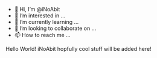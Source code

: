 - 👋 Hi, I’m @iNoAbit
- 👀 I’m interested in ...
- 🌱 I’m currently learning ...
- 💞️ I’m looking to collaborate on ...
- 📫 How to reach me ...

Hello World! iNoAbit
hopfully cool stuff will be added here!


<!---
iNoAbit/iNoAbit is a ✨ special ✨ repository because its `README.md` (this file) appears on your GitHub profile.
You can click the Preview link to take a look at your changes.
--->
